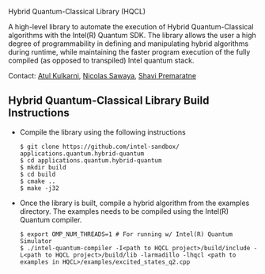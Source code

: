Hybrid Quantum-Classical Library (HQCL)

A high-level library to automate the execution of Hybrid Quantum-Classical algorithms with the Intel(R) Quantum SDK. The library allows the user a high degree of programmability in defining and manipulating hybrid algorithms during runtime, while maintaining the faster program execution of the fully compiled (as opposed to transpiled) Intel quantum stack.

Contact: [Atul Kulkarni](mailto:atul.kulkarni@intel.com), [Nicolas Sawaya](mailto:nicolas.sawaya@intel.com), [Shavi Premaratne](mailto:shavindra.premaratne@intel.com)

## **Hybrid Quantum-Classical Library Build Instructions**

- Compile the library using the following instructions

  ```
  $ git clone https://github.com/intel-sandbox/ applications.quantum.hybrid-quantum
  $ cd applications.quantum.hybrid-quantum
  $ mkdir build
  $ cd build
  $ cmake ..
  $ make -j32
  ```

- Once the library is built, compile a hybrid algorithm from the examples directory. The examples needs to be compiled using the Intel(R) Quantum compiler.

  ```
  $ export OMP_NUM_THREADS=1 # For running w/ Intel(R) Quantum Simulator
  $ ./intel-quantum-compiler -I<path to HQCL project>/build/include -L<path to HQCL project>/build/lib -larmadillo -lhqcl <path to examples in HQCL>/examples/excited_states_q2.cpp
  ```
